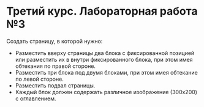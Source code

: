 # Третий курс. Лабораторная работа №3

Создать страницу, в которой нужно:

- Разместить вверху страницы два блока с фиксированной позицией или разместить их в внутри фиксированного блока, при этом имея обтекания по правой стороне.
- Разместить три блока под двумя блоками, при этом имея обтекание по левой стороне.
- Разместить подвал страницы.
- Каждый блок должен содержать различное изображение (300х200) с оглавлением.
